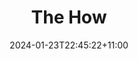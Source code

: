 ---
title: "The How"
date: "2024-01-23T22:45:22+11:00"
series: ["Wordpress to Hugo migration"]
series_order: 3
categories: 
  - "system-administration"
  - "tech"
tags: 
  - "sysadmin"
  - "technology"
  - "hugo"
  - "wordpress"
  - "azure"
  - "static web app"
coverImage:
draft: true
---